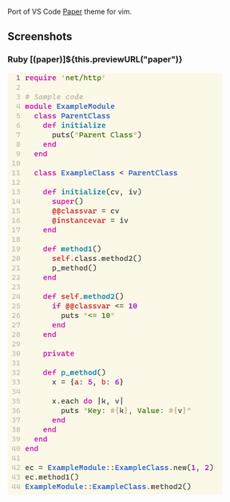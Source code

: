 Port of VS Code [Paper](https://marketplace.visualstudio.com/items?itemName=a5hk.paper) theme for vim.

## Screenshots

### Ruby [(paper)]${this.previewURL("paper")}

![Ruby](/screenshot/vim.png)
